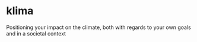 # klima
Positioning your impact on the climate, both with regards to your own goals and in a societal context
